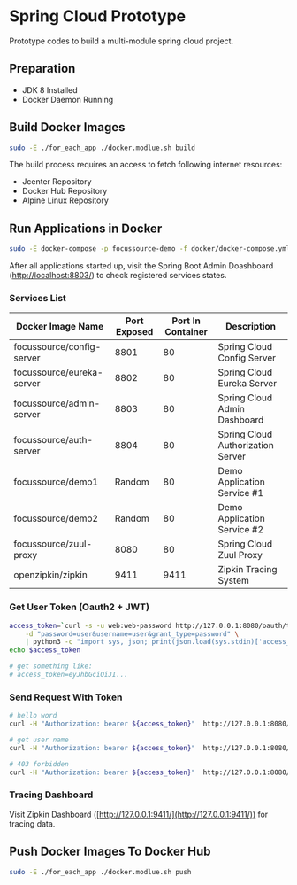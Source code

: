 # Spring Cloud Prototype

Prototype codes to build a multi-module spring cloud project.

## Preparation

- JDK 8 Installed
- Docker Daemon Running

## Build Docker Images

```bash
sudo -E ./for_each_app ./docker.modlue.sh build
```
The build process requires an access to fetch following internet resources:
- Jcenter Repository
- Docker Hub Repository
- Alpine Linux Repository

## Run Applications in Docker
```bash
sudo -E docker-compose -p focussource-demo -f docker/docker-compose.yml up -d
```
 
After all applications started up, visit the Spring Boot Admin Doashboard
([http://localhost:8803/](http://localhost:8803/)) to check registered services states.

### Services List

| Docker Image Name         | Port Exposed | Port In Container| Description                       |
| ------------------------- | ------------ | ---------------- | --------------------------------- |
| focussource/config-server | 8801         | 80               | Spring Cloud Config Server        |
| focussource/eureka-server | 8802         | 80               | Spring Cloud Eureka Server        |
| focussource/admin-server  | 8803         | 80               | Spring Cloud Admin Dashboard      |
| focussource/auth-server   | 8804         | 80               | Spring Cloud Authorization Server |
| focussource/demo1         | Random       | 80               | Demo Application Service #1       |
| focussource/demo2         | Random       | 80               | Demo Application Service #2       |
| focussource/zuul-proxy    | 8080         | 80               | Spring Cloud Zuul Proxy           |
| openzipkin/zipkin         | 9411         | 9411             | Zipkin Tracing System             |

### Get User Token (Oauth2 + JWT)

```bash
access_token=`curl -s -u web:web-password http://127.0.0.1:8080/oauth/token \
    -d "password=user&username=user&grant_type=password" \
    | python3 -c "import sys, json; print(json.load(sys.stdin)['access_token'])"`
echo $access_token

# get something like:
# access_token=eyJhbGciOiJI...
```

### Send Request With Token

```bash
# hello word
curl -H "Authorization: bearer ${access_token}"  http://127.0.0.1:8080/demo2/find

# get user name
curl -H "Authorization: bearer ${access_token}"  http://127.0.0.1:8080/demo1/security/name

# 403 forbidden
curl -H "Authorization: bearer ${access_token}"  http://127.0.0.1:8080/demo1/security/checkAdmin
```

### Tracing Dashboard

Visit Zipkin Dashboard ([http://127.0.0.1:9411/](http://127.0.0.1:9411/)) for  tracing data.

## Push Docker Images To Docker Hub
```bash
sudo -E ./for_each_app ./docker.modlue.sh push
```
